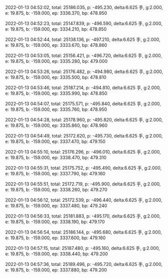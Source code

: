 2022-01-13 04:52:02, total: 25186.035, p: -495.230, delta:6.625 手, g:2.000, e: 19.875, b: -159.000, ep: 3336.370, bp: 478.950

2022-01-13 04:52:23, total: 25147.839, p: -496.590, delta:6.625 手, g:2.000, e: 19.875, b: -159.000, ep: 3334.210, bp: 478.850

2022-01-13 04:52:44, total: 25138.136, p: -497.210, delta:6.625 手, g:2.000, e: 19.875, b: -159.000, ep: 3333.670, bp: 478.860

2022-01-13 04:53:05, total: 25156.421, p: -496.720, delta:6.625 手, g:2.000, e: 19.875, b: -159.000, ep: 3335.280, bp: 479.000

2022-01-13 04:53:26, total: 25176.482, p: -494.980, delta:6.625 手, g:2.000, e: 19.875, b: -159.000, ep: 3335.500, bp: 478.810

2022-01-13 04:53:46, total: 25187.214, p: -494.810, delta:6.625 手, g:2.000, e: 19.875, b: -159.000, ep: 3335.990, bp: 478.850

2022-01-13 04:54:07, total: 25175.571, p: -495.840, delta:6.625 手, g:2.000, e: 19.875, b: -159.000, ep: 3335.760, bp: 478.950

2022-01-13 04:54:28, total: 25178.960, p: -495.820, delta:6.625 手, g:2.000, e: 19.875, b: -159.000, ep: 3335.860, bp: 478.960

2022-01-13 04:54:49, total: 25172.620, p: -495.730, delta:6.625 手, g:2.000, e: 19.875, b: -159.000, ep: 3337.470, bp: 479.150

2022-01-13 04:55:10, total: 25176.296, p: -496.010, delta:6.625 手, g:2.000, e: 19.875, b: -159.000, ep: 3338.470, bp: 479.310

2022-01-13 04:55:31, total: 25175.752, p: -495.490, delta:6.625 手, g:2.000, e: 19.875, b: -159.000, ep: 3337.790, bp: 479.160

2022-01-13 04:55:51, total: 25172.719, p: -495.900, delta:6.625 手, g:2.000, e: 19.875, b: -159.000, ep: 3338.260, bp: 479.270

2022-01-13 04:56:12, total: 25172.539, p: -496.440, delta:6.625 手, g:2.000, e: 19.875, b: -159.000, ep: 3337.480, bp: 479.240

2022-01-13 04:56:33, total: 25181.883, p: -495.170, delta:6.625 手, g:2.000, e: 19.875, b: -159.000, ep: 3338.190, bp: 479.170

2022-01-13 04:56:54, total: 25186.144, p: -495.680, delta:6.625 手, g:2.000, e: 19.875, b: -159.000, ep: 3337.600, bp: 479.160

2022-01-13 04:57:15, total: 25187.480, p: -495.160, delta:6.625 手, g:2.000, e: 19.875, b: -159.000, ep: 3338.440, bp: 479.200

2022-01-13 04:57:36, total: 25189.496, p: -495.720, delta:6.625 手, g:2.000, e: 19.875, b: -159.000, ep: 3337.880, bp: 479.200